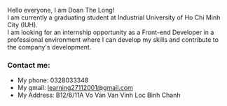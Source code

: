 Hello everyone, I am Doan The Long!  
I am currently a graduating student at Industrial University of Ho Chi Minh City (IUH).  
I am looking for an internship opportunity as a Front-end Developer in a professional environment where I can develop my skills and contribute to the company's development.
### Contact me:
- My phone: 0328033348
- My gmail: learning27112001@gmail.com
- My Address: B12/6/11A Vo Van Van Vinh Loc Binh Chanh

<!--
**DoanTheLong/DoanTheLong** is a ✨ _special_ ✨ repository because its `README.md` (this file) appears on your GitHub profile.

Here are some ideas to get you started:


- 🌱 I’m currently learning ...
- 👯 I’m looking to collaborate on ...
- 🤔 I’m looking for help with ...
- 💬 Ask me about ...
- 📫 How to reach me: ...
- 😄 Pronouns: ...
- ⚡ Fun fact: ...
-->
